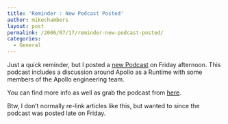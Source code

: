 ```yaml
---
title: 'Reminder : New Podcast Posted'
author: mikechambers
layout: post
permalink: /2006/07/17/reminder-new-podcast-posted/
categories:
  - General
---
```



Just a quick reminder, but I posted a [new Podcast][1] on Friday afternoon. This podcast includes a discussion around Apollo as a Runtime with some members of the Apollo engineering team.

You can find more info as well as grab the podcast from [here][1].

Btw, I don&#8217;t normally re-link articles like this, but wanted to since the podcast was posted late on Friday.

 [1]: http://weblogs.macromedia.com/mesh/archives/2006/07/podcast_july_14.html
